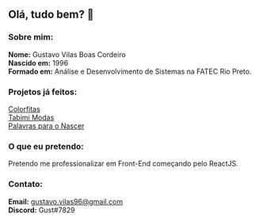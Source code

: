 ## Olá, tudo bem? 👋

### Sobre mim:

**Nome:** Gustavo Vilas Boas Cordeiro<br/>
**Nascido em:** 1996<br/>
**Formado em:** Análise e Desenvolvimento de Sistemas na FATEC Rio Preto.<br/>

### Projetos já feitos:
[Colorfitas](https://colorfitas.com.br)<br/>
[Tabimi Modas](https://tabimi.com.br)<br/>
[Palavras para o Nascer](http://palavrasparaonascer.com.br)<br/>

### O que eu pretendo:
Pretendo me professionalizar em Front-End começando pelo ReactJS.

### Contato:
**Email:** gustavo.vilas96@gmail.com<br/>
**Discord:** Gust#7829


<!--
**Gustingg/Gustingg** is a ✨ _special_ ✨ repository because its `README.md` (this file) appears on your GitHub profile.

Here are some ideas to get you started:

- 🔭 I’m currently working on ...
- 🌱 I’m currently learning ...
- 👯 I’m looking to collaborate on ...
- 🤔 I’m looking for help with ...
- 💬 Ask me about ...
- 📫 How to reach me: ...
- 😄 Pronouns: ...
- ⚡ Fun fact: ...
-->
